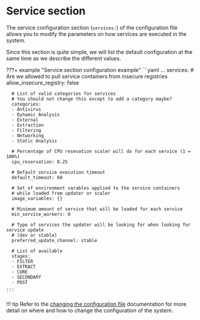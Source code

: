 # Service section

The service configuration section (`services:`) of the configuration file allows you to modify the parameters on how services are executed in the system.

Since this section is quite simple, we will list the default configuration at the same time as we describe the different values.

???+ example "Service section configuration example"
    ```yaml
    ...
    services:
      # Are we allowed to pull service containers from insecure registries
      allow_insecure_registry: false

      # List of valid categories for services
      # You should not change this except to add a category maybe?
      categories:
      - Antivirus
      - Dynamic Analysis
      - External
      - Extraction
      - Filtering
      - Networking
      - Static Analysis

      # Percentage of CPU resevation scaler will do for each service (1 = 100%)
      cpu_reservation: 0.25

      # Default service execution timeout
      default_timeout: 60

      # Set of environment varables applied to the service containers
      # while loaded from updater or scaler
      image_variables: {}

      # Minimum amount of service that will be loaded for each service
      min_service_workers: 0

      # Type of services the updater will be looking for when looking for service update
      # (dev or stable)
      preferred_update_channel: stable

      # List of available
      stages:
      - FILTER
      - EXTRACT
      - CORE
      - SECONDARY
      - POST
    ...
    ```

!!! tip
    Refer to the [changing the configuration file](../config_file/#changing-the-configuration-file) documentation for more detail on where and how to change the configuration of the system.
